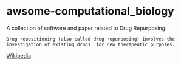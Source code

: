 # awsome-computational_biology

A collection of software and paper related to Drug Repurposing.

```
Drug repositioning (also called drug repurposing) involves the investigation of existing drugs  for new therapeutic purposes.  
```
[Wikipedia](https://en.wikipedia.org/wiki/Drug_repositioning)
